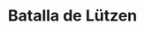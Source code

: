 ﻿---
title: "Batalla de Lützen"
permalink: periodes_742.html
layout: periode
dataInici: 1813-05-02
sidebar: periodes
pares:
  - 741:
    title: "Sexta Coalición"
    dataInici: "(1813-03)"
    dataFi: "(1814-05)"

fills:
jocsPrincipals:
  - title: "La Bataille de Lützen"
    bggId: 11437
    dataInici: 
    dataFi: 

jocsEscenaris:
jocsEpoca:
jocsEpocaEscenaris:
---
